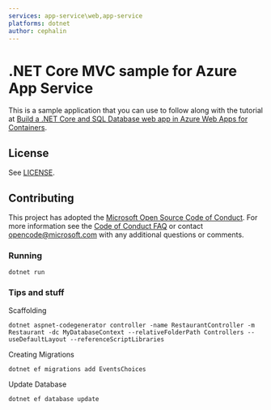 ```yaml
---
services: app-service\web,app-service
platforms: dotnet
author: cephalin
---
```


# .NET Core MVC sample for Azure App Service

This is a sample application that you can use to follow along with the tutorial at 
[Build a .NET Core and SQL Database web app in Azure Web Apps for Containers](https://docs.microsoft.com/azure/app-service/containers/tutorial-dotnetcore-sqldb-app). 

## License

See [LICENSE](LICENSE.md).

## Contributing

This project has adopted the [Microsoft Open Source Code of Conduct](https://opensource.microsoft.com/codeofconduct/). For more information see the [Code of Conduct FAQ](https://opensource.microsoft.com/codeofconduct/faq/) or contact [opencode@microsoft.com](mailto:opencode@microsoft.com) with any additional questions or comments.
  
  
### Running

```
dotnet run
```

### Tips and stuff

Scaffolding
```
dotnet aspnet-codegenerator controller -name RestaurantController -m Restaurant -dc MyDatabaseContext --relativeFolderPath Controllers --useDefaultLayout --referenceScriptLibraries
```

Creating Migrations
```
dotnet ef migrations add EventsChoices
```

Update Database
```
dotnet ef database update
```
